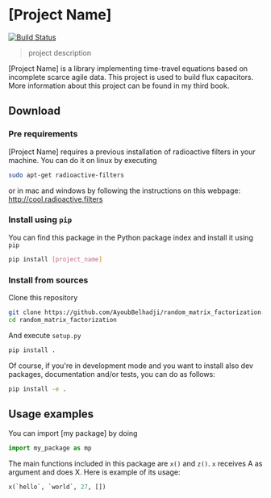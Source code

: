 # [Project Name]

[![Build Status](https://travis-ci.org/[your_username]/[project_name].svg?branch=[branch_to_test])](https://travis-ci.org/[your_username]/[project_name])

> project description

[Project Name] is a library implementing time-travel equations based on incomplete scarce agile data. This project is used to build flux capacitors.  More information about this project can be found in my third book.

## Download

### Pre requirements

[Project Name] requires a previous installation of radioactive filters in your machine. You can do it on linux by executing

```bash
sudo apt-get radioactive-filters
```

or in mac and windows by following the instructions on this webpage: http://cool.radioactive.filters

### Install using `pip`

You can find this package in the Python package index and install it using `pip`

```bash
pip install [project_name]
````

### Install from sources

Clone this repository

```bash
git clone https://github.com/AyoubBelhadji/random_matrix_factorization.git
cd random_matrix_factorization
```

And execute `setup.py`

```bash
pip install .
```

Of course, if you're in development mode and you want to install also dev packages, documentation and/or tests, you can do as follows:

```bash
pip install -e .
```

## Usage examples

You can import [my package] by doing

```python
import my_package as mp
```

The main functions included in this package are `x()` and `z()`. `x` receives A as argument and does X. Here is example of its usage:

```python
x(`hello`, `world`, 27, [])
```

